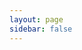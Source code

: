 ```yaml
---
layout: page
sidebar: false
---
```


<script setup>
import { sidebar } from './sidebar';
</script>

<Home :sidebar="sidebar" title="Centro de Documentação do RustFS" />

